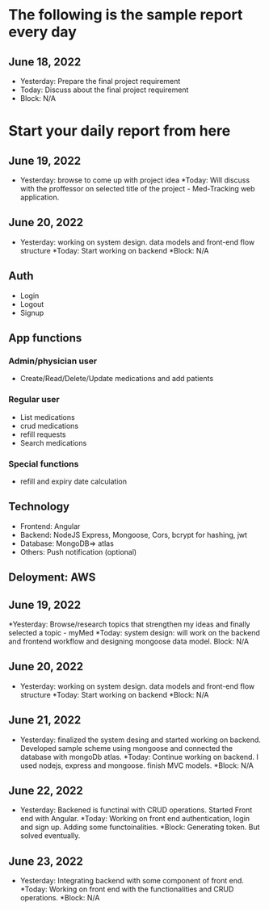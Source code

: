 # The following is the sample report every day

## June 18, 2022

- Yesterday: Prepare the final project requirement
- Today: Discuss about the final project requirement
- Block: N/A

# Start your daily report from here

## June 19, 2022

- Yesterday: browse to come up with project idea
  \*Today: Will discuss with the proffessor on selected title of the project - Med-Tracking web application.

## June 20, 2022

- Yesterday: working on system design. data models and front-end flow structure
  *Today: Start working on backend
  *Block: N/A

## Auth

- Login
- Logout
- Signup

## App functions

### Admin/physician user

- Create/Read/Delete/Update medications and add patients

### Regular user

- List medications
- crud medications
- refill requests
- Search medications

### Special functions

- refill and expiry date calculation

## Technology

- Frontend: Angular
- Backend: NodeJS Express, Mongoose, Cors, bcrypt for hashing, jwt
- Database: MongoDB=> atlas
- Others: Push notification (optional)

## Deloyment: AWS

## June 19, 2022

*Yesterday: Browse/research topics that strengthen my ideas and finally selected a topic - myMed
*Today: system design: will work on the backend and frontend workflow and designing mongoose data model.
Block: N/A

## June 20, 2022

- Yesterday: working on system design. data models and front-end flow structure
  *Today: Start working on backend
  *Block: N/A

## June 21, 2022

- Yesterday: finalized the system desing and started working on backend. Developed sample scheme using mongoose and connected the database with mongoDb atlas.
  *Today: Continue working on backend. I used nodejs, express and mongoose. finish MVC models.
  *Block: N/A

## June 22, 2022

- Yesterday: Backened is functinal with CRUD operations. Started Front end with Angular.
  *Today: Working on front end authentication, login and sign up. Adding some functoinalities.
  *Block: Generating token. But solved eventually.

## June 23, 2022

- Yesterday: Integrating backend with some component of front end.
  *Today: Working on front end with the functionalities and CRUD operations.
  *Block: N/A
